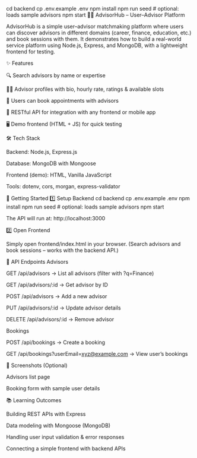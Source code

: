 cd backend
cp .env.example .env
npm install
npm run seed     # optional: loads sample advisors
npm start
👨‍💼 AdvisorHub – User–Advisor Platform

AdvisorHub is a simple user–advisor matchmaking platform where users can discover advisors in different domains (career, finance, education, etc.) and book sessions with them.
It demonstrates how to build a real-world service platform using Node.js, Express, and MongoDB, with a lightweight frontend for testing.

✨ Features

🔍 Search advisors by name or expertise

👨‍🏫 Advisor profiles with bio, hourly rate, ratings & available slots

📅 Users can book appointments with advisors

🔌 RESTful API for integration with any frontend or mobile app

🖥️ Demo frontend (HTML + JS) for quick testing

🛠 Tech Stack

Backend: Node.js, Express.js

Database: MongoDB with Mongoose

Frontend (demo): HTML, Vanilla JavaScript

Tools: dotenv, cors, morgan, express-validator

🚀 Getting Started
1️⃣ Setup Backend
cd backend
cp .env.example .env
npm install
npm run seed     # optional: loads sample advisors
npm start


The API will run at: http://localhost:3000

2️⃣ Open Frontend

Simply open frontend/index.html in your browser.
(Search advisors and book sessions – works with the backend API.)

🔌 API Endpoints
Advisors

GET /api/advisors → List all advisors (filter with ?q=Finance)

GET /api/advisors/:id → Get advisor by ID

POST /api/advisors → Add a new advisor

PUT /api/advisors/:id → Update advisor details

DELETE /api/advisors/:id → Remove advisor

Bookings

POST /api/bookings → Create a booking

GET /api/bookings?userEmail=xyz@example.com → View user’s bookings

📸 Screenshots (Optional)

Advisors list page

Booking form with sample user details

📚 Learning Outcomes

Building REST APIs with Express

Data modeling with Mongoose (MongoDB)

Handling user input validation & error responses

Connecting a simple frontend with backend APIs
